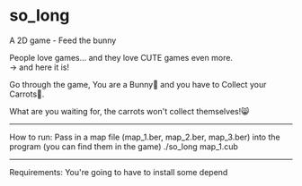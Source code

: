 # so_long
A 2D game - Feed the bunny

People love games... and they love CUTE games even more.  
-> and here it is!  

Go through the game, You are a Bunny🐰 and you have to Collect your Carrots🥕.  

What are you waiting for, the carrots won't collect themselves!😸  

*********************************************************************************
How to run:
Pass in a map file (map_1.ber, map_2.ber, map_3.ber) into the program (you can find them in the game)
./so_long map_1.cub

*********************************************************************************
Requirements:
You're going to have to install some depend
